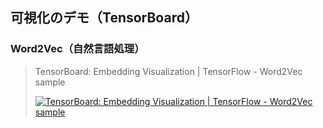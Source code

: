 ## 可視化のデモ（TensorBoard）

### Word2Vec（自然言語処理）

> TensorBoard: Embedding Visualization | TensorFlow - Word2Vec sample
>
> <a href="https://www.youtube.com/watch?v=-_i3I4_Lioo"><img src="http://img.youtube.com/vi/-_i3I4_Lioo/0.jpg" alt="TensorBoard: Embedding Visualization | TensorFlow - Word2Vec sample" align="center"></a>
